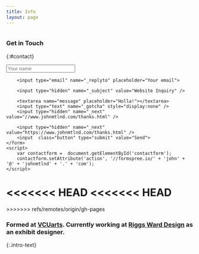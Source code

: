 ```yaml
---
title: Info
layout: page
---
```

<div class="grid">

<div class="col-1-3 hide-on-mobile"><img src="{{ site.cdn_path}}/profile.png" alt="">

### Get in Touch
{:#contact}

<input type="text" name="name" placeholder="Your name">

        <input type="email" name="_replyto" placeholder="Your email">

        <input type="hidden" name="_subject" value="Website Inquiry" />

        <textarea name="message" placeholder="Holla!"></textarea>
        <input type="text" name="_gotcha" style="display:none" />
        <input type="hidden" name="_next" value="//www.johnmtlnd.com/thanks.html" />

        <input type="hidden" name="_next" value="https://www.johnmtlnd.com/thanks.html" />
        <input  class="button" type="submit" value="Send">
    </form>
    <script>
        var contactform =  document.getElementById('contactform');
        contactform.setAttribute('action', '//formspree.io/' + 'john' + '@' + 'johnmtlnd' + '.' + 'com');
    </script>

<<<<<<< HEAD
<<<<<<< HEAD
=======

</div>
>>>>>>> refs/remotes/origin/gh-pages
  </div>
  <div class="col-2-3">
    <h3 class="intro-text">Formed at <a href="http://www.arts.vcu.edu">VCUarts</a>. Currently working at <a href="http://www.riggsward.com">Riggs Ward Design</a> as an exhibit designer.
        <script language="JavaScript">
          var Quotation=new Array()

          Quotation[0] = "Gazes at the stars <small>when I can see them</small>.";
          Quotation[1] = "Loves pizza.";
          Quotation[2] = "Sits too close to the screen.";
          Quotation[3] = "Wears socks with sandals.";
          Quotation[4] = "Bikes to work.";


              var Q = Quotation.length;
              var whichQuotation=Math.round(Math.random()*(Q-1));
              function showQuotation(){document.write(Quotation[whichQuotation]);}
              showQuotation();
        </script>
    </h3>

    <h3 class="intro-text">I am a designer living and working in Richmond, VA exploring the world of pixels and bits from my desk.</h3>

    <p>I have freelanced since high school in 2012 for a variety of small, local clients. I help people communicate their ideas on the web, in print, in logos, and in the world. I have a deep appreciation for home, space-making, typography, and design systems. You can find me at <a href="http://lamplightercoffee.com">Lamplighter Roasting Company</a> reading "<script language="JavaScript">
          var Quotation=new Array()

          Quotation[0] = "<a href='https://blog.prototypr.io/the-value-of-multi-typeface-design-ccd67227b0ee#.3aefrunpf'>The Value of Multi Typeface Design</a>";
          Quotation[1] = "<a href='https://m.signalvnoise.com/why-i-love-ugly-messy-interfaces-and-you-probably-do-too-edff4a896a83#.jt1lvb4d0'>Why I Love Messy Interfaces</a>";


              var Q = Quotation.length;
              var whichQuotation=Math.round(Math.random()*(Q-1));
              function showQuotation(){document.write(Quotation[whichQuotation]);}
              showQuotation();
        </script>."</p>
<<<<<<< HEAD
=======
</div>
>>>>>>> refs/remotes/origin/gh-pages
=======
>>>>>>> refs/remotes/origin/gh-pages

<div class="col-2-3">

### Formed at [VCUarts](http://www.arts.vcu.edu). Currently working at [Riggs Ward Design](http://www.riggsward.com) as an exhibit designer. <script language="JavaScript">var Quotation=new Array() <pre data-md-type="spec"><code> Quotation[0] = &quot;Gazes at the stars &lt;small&gt;when I can see them&lt;/small&gt;.&quot;; Quotation[1] = &quot;Loves pizza.&quot;; Quotation[2] = &quot;Sits too close to the screen.&quot;; Quotation[3] = &quot;Wears socks with sandals.&quot;; Quotation[4] = &quot;Bikes to work.&quot;; var Q = Quotation.length; var whichQuotation=Math.round(Math.random()<em>(Q-1)); function showQuotation(){document.write(Quotation[whichQuotation]);} showQuotation(); &lt;/script&gt; &lt;/h3&gt; &lt;h3 class=&quot;intro-text&quot;&gt;I am a designer living and working in Richmond, VA exploring the world of pixels and bits from my desk.&lt;/h3&gt; &lt;p&gt;I have freelanced since high school in 2012 for a variety of small, local clients. I help people communicate their ideas on the web, in print, in logos, and in the world. I have a deep appreciation for home, space-making, typography, and design systems. You can find me at &lt;a href=&quot;<a href="http://lamplightercoffee.com">http://lamplightercoffee.com</a>&quot;&gt;Lamplighter Roasting Company&lt;/a&gt; reading &quot;&lt;script language=&quot;JavaScript&quot;&gt; var Quotation=new Array() Quotation[0] = &quot;&lt;a href='<a href="https://blog.prototypr.io/the-value-of-multi-typeface-design-ccd67227b0ee#.3aefrunpf">https://blog.prototypr.io/the-value-of-multi-typeface-design-ccd67227b0ee#.3aefrunpf</a>'&gt;The Value of Multi Typeface Design&lt;/a&gt;&quot;; Quotation[1] = &quot;&lt;a href='<a href="https://m.signalvnoise.com/why-i-love-ugly-messy-interfaces-and-you-probably-do-too-edff4a896a83#.jt1lvb4d0">https://m.signalvnoise.com/why-i-love-ugly-messy-interfaces-and-you-probably-do-too-edff4a896a83#.jt1lvb4d0</a>'&gt;Why I Love Messy Interfaces&lt;/a&gt;&quot;; var Q = Quotation.length; var whichQuotation=Math.round(Math.random()</em>(Q-1)); function showQuotation(){document.write(Quotation[whichQuotation]);} showQuotation(); &lt;/script&gt;.&quot;&lt;/p&gt; &lt;small&gt;&lt;p&gt;Looking to start a project together? Got questions? Just want to shoot the breeze? Compose a finely worded email and let's start a &lt;a <a href="mailto:href=%22mailto:john@johnmtlnd.com">href=&quot;mailto:john@johnmtlnd.com</a>&quot;&gt;Gmail&lt;/a&gt; thread!&lt;/p&gt;&lt;/small&gt; &lt;a href=&quot;{{ site.cdn_path }}/john-maitland_resume.pdf&quot;&gt;Resume&lt;/a&gt; &lt;hr&gt; &lt;h3&gt;On The Web&lt;/h3&gt; &lt;ul class=&quot;social&quot;&gt; {% for network in site.social %} &lt;li&gt; &lt;a href=&quot;{{ network.url }}&quot;&gt; {{ network.title }} &lt;/a&gt; &lt;/li&gt; {% endfor %} &lt;/ul&gt; &lt;br /&gt;&lt;br /&gt; &lt;p&gt;{{ site.credits }}&lt;/p&gt; </code></pre> </div> </div></script>
{:.intro-text}

</div>

</div>
